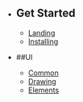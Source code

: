 - ## Get Started
  - [Landing](/{{version}}/landing)
  - [Installing](/{{version}}/installing)
    
- ##UI
    - [Common](/{{version}}/common)
    - [Drawing](/{{version}}/drawing)
    - [Elements](/{{version}}/elements)
